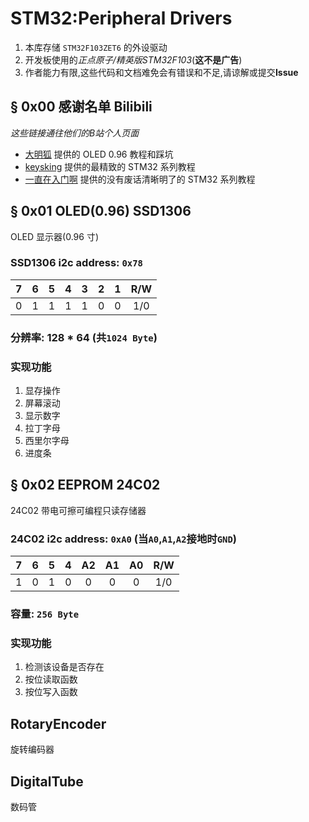 # STM32:Peripheral Drivers
1. 本库存储 `STM32F103ZET6` 的外设驱动
2. 开发板使用的*正点原子/精英版STM32F103*(**这不是广告**)
3. 作者能力有限,这些代码和文档难免会有错误和不足,请谅解或提交**Issue**

## § 0x00 感谢名单 Bilibili
*这些链接通往他们的B站个人页面*
- [大明狐](https://space.bilibili.com/3162360)
    提供的 OLED 0.96 教程和踩坑
- [keysking](https://space.bilibili.com/6100925)
    提供的最精致的 STM32 系列教程
- [一直在入门啊](https://space.bilibili.com/2044983862)
    提供的没有废话清晰明了的 STM32 系列教程


## § 0x01 OLED(0.96) SSD1306
OLED 显示器(0.96 寸)
### SSD1306 i2c address: `0x78`
|   7   |   6   |   5   |   4   |   3   |   2   |   1   |  R/W  |
| :---: | :---: | :---: | :---: | :---: | :---: | :---: | :---: |
|   0   |   1   |   1   |   1   |   1   |   0   |   0   |  1/0  |
### 分辨率: 128 * 64 (共`1024 Byte`)
### 实现功能
1. 显存操作
2. 屏幕滚动
3. 显示数字
4. 拉丁字母
5. 西里尔字母
6. 进度条


## § 0x02 EEPROM 24C02
24C02 带电可擦可编程只读存储器
### 24C02 i2c address: `0xA0` (当`A0`,`A1`,`A2`接地时`GND`)
|   7   |   6   |   5   |   4   |  A2   |  A1   |  A0   |  R/W  |
| :---: | :---: | :---: | :---: | :---: | :---: | :---: | :---: |
|   1   |   0   |   1   |   0   |   0   |   0   |   0   |  1/0  |
### 容量: `256 Byte`
### 实现功能
1. 检测该设备是否存在
2. 按位读取函数
3. 按位写入函数


## RotaryEncoder
旋转编码器


## DigitalTube
数码管


